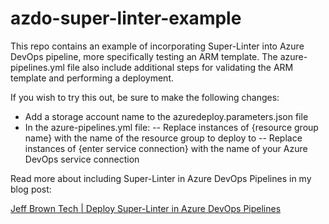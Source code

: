 # azdo-super-linter-example

This repo contains an example of incorporating Super-Linter into Azure DevOps pipeline, more specifically testing an ARM template. The azure-pipelines.yml file also include additional steps for validating the ARM template and performing a deployment.

If you wish to try this out, be sure to make the following changes:

- Add a storage account name to the azuredeploy.parameters.json file
- In the azure-pipelines.yml file:
-- Replace instances of {resource group name} with the name of the resource group to deploy to
-- Replace instances of {enter service connection} with the name of your Azure DevOps service connection

Read more about including Super-Linter in Azure DevOps Pipelines in my blog post:

[Jeff Brown Tech | Deploy Super-Linter in Azure DevOps Pipelines](https://jeffbrown.tech/super-linter-azure-devops)
